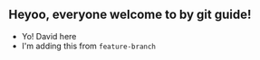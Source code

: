 ## Heyoo, everyone welcome to by git guide!

- Yo! David here
- I'm adding this from `feature-branch`